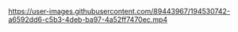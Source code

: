 


https://user-images.githubusercontent.com/89443967/194530742-a6592dd6-c5b3-4deb-ba97-4a52ff7470ec.mp4

